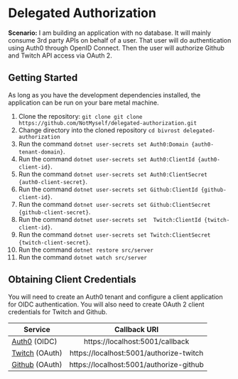 # Delegated Authorization

**Scenario:** I am building an application with no database.
It will mainly consume 3rd party APIs on behalf of a user.
That user will do authentication using Auth0 through OpenID Connect.
Then the user will authorize Github and Twitch API access via OAuth 2.

## Getting Started

As long as you have the development dependencies installed, the application can be run on your bare metal machine.

1. Clone the repository: `git clone git clone https://github.com/NotMyself/delegated-authorization.git`
1. Change directory into the cloned repository `cd bivrost delegated-authorization`
1. Run the command `dotnet user-secrets set Auth0:Domain {auth0-tenant-domain}`.
1. Run the command `dotnet user-secrets set Auth0:ClientId {auth0-client-id}`.
1. Run the command `dotnet user-secrets set Auth0:ClientSecret {auth0-client-secret}`.
1. Run the command `dotnet user-secrets set Github:ClientId {github-client-id}`.
1. Run the command `dotnet user-secrets set Github:ClientSecret {github-client-secret}`.
1. Run the command `dotnet user-secrets set  Twitch:ClientId {twitch-client-id}`.
1. Run the command `dotnet user-secrets set Twitch:ClientSecret {twitch-client-secret}`.
1. Run the command `dotnet restore src/server`
1. Run the command `dotnet watch src/server`

## Obtaining Client Credentials

You will need to create an Auth0 tenant and configure a client application for OIDC authentication. You will also need to create OAuth 2 client credentials for Twitch and Github.

| Service  |      Callback URI     |
|----------------|:-------------:|
| [Auth0](https://auth0.com/) (OIDC) | https://localhost:5001/callback |
| [Twitch](https://dev.twitch.tv/console) (OAuth) |https://localhost:5001/authorize-twitch |
| [Github](https://github.com/settings/developers) (OAuth) |https://localhost:5001/authorize-github |

